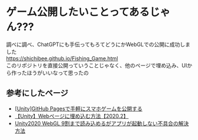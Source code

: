 # ゲーム公開したいことってあるじゃん???
調べに調べ、ChatGPTにも手伝ってもろてどうにかWebGLでの公開に成功しました  
https://shichibee.github.io/Fishing_Game.html  
このリポジトリを直接公開っていうことじゃなく、他のページで埋め込み、UIから作ったほうがいいなって思ったの  
## 参考にしたページ
* [[Unity]GitHub Pagesで手軽にスマホゲームを公開する](https://qiita.com/flankids/items/08ebc63a2a50507a418a)
* [【Unity】Webページに埋め込む方法【2020.2】](https://qiita.com/miomm/items/8a034daf8915d1087415)
* [Unity2020 WebGL 9割まで読み込めるがアプリが起動しない不具合の解決方法](https://qiita.com/aguroshou0413/items/1451a6779a92acb96b78)
